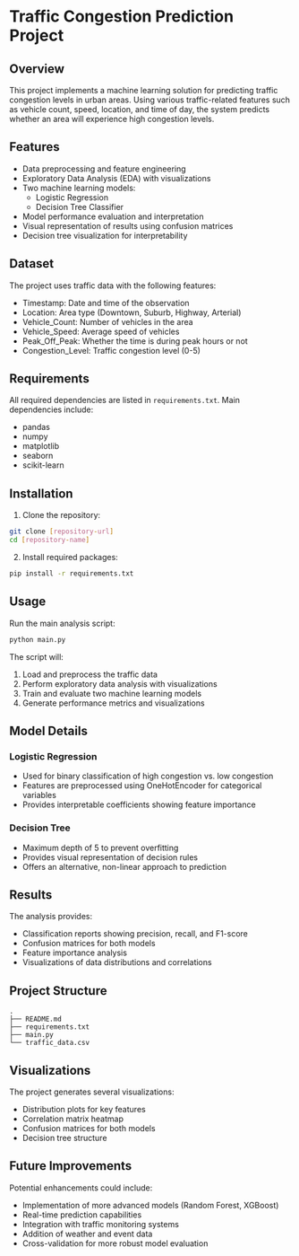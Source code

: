 # Traffic Congestion Prediction Project

## Overview
This project implements a machine learning solution for predicting traffic congestion levels in urban areas. Using various traffic-related features such as vehicle count, speed, location, and time of day, the system predicts whether an area will experience high congestion levels.

## Features
- Data preprocessing and feature engineering
- Exploratory Data Analysis (EDA) with visualizations
- Two machine learning models:
  - Logistic Regression
  - Decision Tree Classifier
- Model performance evaluation and interpretation
- Visual representation of results using confusion matrices
- Decision tree visualization for interpretability

## Dataset
The project uses traffic data with the following features:
- Timestamp: Date and time of the observation
- Location: Area type (Downtown, Suburb, Highway, Arterial)
- Vehicle_Count: Number of vehicles in the area
- Vehicle_Speed: Average speed of vehicles
- Peak_Off_Peak: Whether the time is during peak hours or not
- Congestion_Level: Traffic congestion level (0-5)

## Requirements
All required dependencies are listed in `requirements.txt`. Main dependencies include:
- pandas
- numpy
- matplotlib
- seaborn
- scikit-learn

## Installation
1. Clone the repository:
```bash
git clone [repository-url]
cd [repository-name]
```

2. Install required packages:
```bash
pip install -r requirements.txt
```

## Usage
Run the main analysis script:
```bash
python main.py
```

The script will:
1. Load and preprocess the traffic data
2. Perform exploratory data analysis with visualizations
3. Train and evaluate two machine learning models
4. Generate performance metrics and visualizations

## Model Details

### Logistic Regression
- Used for binary classification of high congestion vs. low congestion
- Features are preprocessed using OneHotEncoder for categorical variables
- Provides interpretable coefficients showing feature importance

### Decision Tree
- Maximum depth of 5 to prevent overfitting
- Provides visual representation of decision rules
- Offers an alternative, non-linear approach to prediction

## Results
The analysis provides:
- Classification reports showing precision, recall, and F1-score
- Confusion matrices for both models
- Feature importance analysis
- Visualizations of data distributions and correlations

## Project Structure
```
.
├── README.md
├── requirements.txt
├── main.py
└── traffic_data.csv
```

## Visualizations
The project generates several visualizations:
- Distribution plots for key features
- Correlation matrix heatmap
- Confusion matrices for both models
- Decision tree structure

## Future Improvements
Potential enhancements could include:
- Implementation of more advanced models (Random Forest, XGBoost)
- Real-time prediction capabilities
- Integration with traffic monitoring systems
- Addition of weather and event data
- Cross-validation for more robust model evaluation
